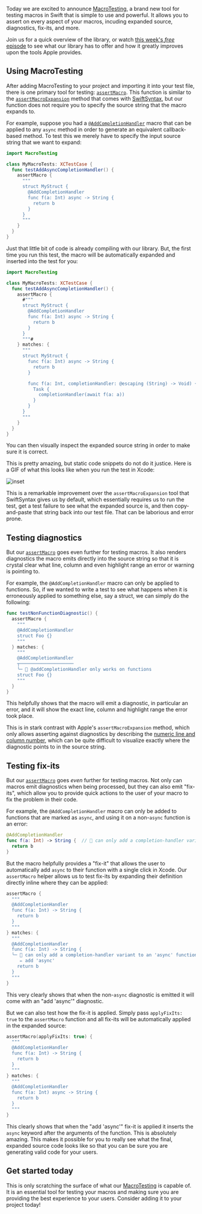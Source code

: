 Today we are excited to announce [MacroTesting][gh-macro-testing], a brand new tool for testing
macros in Swift that is simple to use and powerful. It allows you to assert on every aspect of
your macros, incuding expanded source, diagnostics, fix-its, and more.

[gh-macro-testing]: http://github.com/pointfreeco/swift-macro-testing

Join us for a quick overview of the library, or watch [this week's _free_ episode][macro-testing-ep]
to see what our library has to offer and how it greatly improves upon the tools Apple provides.

[macro-testing-ep]: todo

## Using MacroTesting

After adding MacroTesting to your project and importing it into your test file, there is one
primary tool for testing: [`assertMacro`][assert-macro-docs]. This function is similar to the 
[`assertMacroExpansion`][assert-macro-expansion-source] method that comes with 
[SwiftSyntax][swift-syntax-gh], but our function does not require you to specify the source string
that the macro expands to.

[assert-macro-docs]: todo
[assert-macro-expansion-source]: https://github.com/apple/swift-syntax/blob/13f113e8a180d4cf1b4460d7e3db697cdf3a3fa8/Sources/SwiftSyntaxMacrosTestSupport/Assertions.swift#L245-L259
[swift-syntax-gh]: https://github.com/apple/swift-syntax 

For example, suppose you had a [`@AddCompletionHandler`][add-completion-handler-source] macro that
can be applied to any `async` method in order to generate an equivalent callback-based method. To 
test this we merely have to specify the input source string that we want to expand:

<!-- todo: update link -->
[add-completion-handler-source]: https://github.com/pointfreeco/swift-macro-testing/blob/bd81bb61318cab572210943e43d7188415e20bdb/Tests/MacroTestingTests/MacroExamples/AddCompletionHandlerMacro.swift

```swift
import MacroTesting

class MyMacroTests: XCTestCase {
  func testAddAsyncCompletionHandler() {
    assertMacro {
      """
      struct MyStruct {
        @AddCompletionHandler
        func f(a: Int) async -> String {
          return b
        }
      }
      """
    }
  }
}
```

Just that little bit of code is already compiling with our library. But, the first time you run
this test, the macro will be automatically expanded and inserted into the test for you:

```swift
import MacroTesting

class MyMacroTests: XCTestCase {
  func testAddAsyncCompletionHandler() {
    assertMacro {
      #"""
      struct MyStruct {
        @AddCompletionHandler
        func f(a: Int) async -> String {
          return b
        }
      }
      """#
    } matches: {
      """
      struct MyStruct {
        func f(a: Int) async -> String {
          return b
        }

        func f(a: Int, completionHandler: @escaping (String) -> Void) {
          Task {
            completionHandler(await f(a: a))
          }
        }
      }
      """
    }
  }
}
```

You can then visually inspect the expanded source string in order to make sure it is correct.

This is pretty amazing, but static code snippets do not do it justice. Here is a GIF of what this 
looks like when you run the test in Xcode:

![inset](https://pointfreeco-blog.s3.amazonaws.com/posts/0113-macro-testing/macro-testing.gif)

This is a remarkable improvement over the `assertMacroExpansion` tool that SwiftSyntax gives us
by default, which essentially requires us to run the test, get a test failure to see what the
expanded source is, and then copy-and-paste that string back into our test file. That can be
laborious and error prone.

## Testing diagnostics

But our [`assertMacro`][assert-macro-docs] goes even further for testing macros. It also renders
diagnostics the macro emits directly into the source string so that it is crystal clear what line,
column and even highlight range an error or warning is pointing to.

For example, the `@AddCompletionHandler` macro can only be applied to functions. So, if we wanted
to write a test to see what happens when it is erroneously applied to something else, say a struct,
we can simply do the following:

```swift
func testNonFunctionDiagnostic() {
  assertMacro {
    """
    @AddCompletionHandler
    struct Foo {}
    """
  } matches: {
    """
    @AddCompletionHandler
    ┬────────────────────
    ╰─ 🛑 @addCompletionHandler only works on functions
    struct Foo {}
    """
  }
}
```

This helpfully shows that the macro will emit a diagnostic, in particular an error, and it will show
the exact line, column and highlight range the error took place.

This is in stark contrast with Apple's `assertMacroExpansion` method, which only allows asserting
against diagnostics by describing the [numeric line and column number][diagnostic-spec-line-column],
which can be quite difficult to visualize exactly where the diagnostic points to in the source
string. 

[diagnostic-spec-line-column]: https://github.com/apple/swift-syntax/blob/13f113e8a180d4cf1b4460d7e3db697cdf3a3fa8/Tests/SwiftSyntaxMacroExpansionTest/DeclarationMacroTests.swift#L96

## Testing fix-its

But our [`assertMacro`][assert-macro-docs] goes _even_ further for testing macros. Not only can
macros emit diagnostics when being processed, but they can also emit "fix-its", which allow you to
provide quick actions to the user of your macro to fix the problem in their code.

For example, the `@AddCompletionHandler` macro can only be added to functions that are marked as
`async`, and using it on a non-`async` function is an error:

```swift
@AddCompletionHandler
func f(a: Int) -> String {  // 🛑 can only add a completion-handler variant to an 'async' function
  return b
}
```

But the macro helpfully provides a "fix-it" that allows the user to automatically add `async` to 
their function with a single click in Xcode. Our `assertMacro` helper allows us to test fix-its
by expanding their definition directly inline where they can be applied:

```swift
assertMacro { 
  """
  @AddCompletionHandler
  func f(a: Int) -> String {
    return b
  }
  """
} matches: {
  """
  @AddCompletionHandler
  func f(a: Int) -> String {
  ╰─ 🛑 can only add a completion-handler variant to an 'async' function
     ✏️ add 'async'
    return b
  }
  """
}
```

This very clearly shows that when the non-`async` diagnostic is emitted it will come with an 
"add 'async'" diagnostic.

But we can also test how the fix-it is applied. Simply pass `applyFixIts: true` to the `assertMacro`
function and all fix-its will be automatically applied in the expanded source:

```swift
assertMacro(applyFixIts: true) { 
  """
  @AddCompletionHandler
  func f(a: Int) -> String {
    return b
  }
  """
} matches: {
  """
  @AddCompletionHandler
  func f(a: Int) async -> String {
    return b
  }
  """
}
```

This clearly shows that when the "add 'async'" fix-it is applied it inserts the `async` keyword
after the arguments of the function. This is absolutely amazing. This makes it possible for you
to really see what the final, expanded source code looks like so that you can be sure you are 
generating valid code for your users.

## Get started today

This is only scratching the surface of what our [MacroTesting][gh-macro-testing] is capable of.
It is an essential tool for testing your macros and making sure you are providing the best 
experience to your users. Consider adding it to your project today!

[gh-macro-testing]: http://github.com/pointfreeco/swift-macro-testing
[assert-macro-docs]: todo
[assert-macro-expansion-source]: https://github.com/apple/swift-syntax/blob/13f113e8a180d4cf1b4460d7e3db697cdf3a3fa8/Sources/SwiftSyntaxMacrosTestSupport/Assertions.swift#L245-L259
[swift-syntax-gh]: https://github.com/apple/swift-syntax 
[macro-testing-ep]: todo
